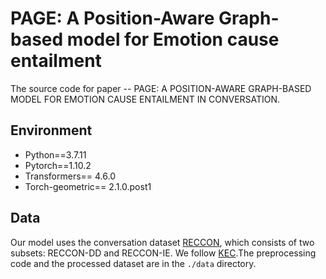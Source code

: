 # PAGE: A Position-Aware Graph-based model for Emotion cause entailment
The source code for paper -- PAGE: A POSITION-AWARE GRAPH-BASED MODEL FOR EMOTION CAUSE ENTAILMENT IN CONVERSATION.
## Environment
- Python==3.7.11
- Pytorch==1.10.2
- Transformers== 4.6.0
- Torch-geometric== 2.1.0.post1
## Data
Our model uses the conversation dataset [RECCON](https://github.com/declare-lab/RECCON/tree/main/data/subtask2/fold1), which consists of two subsets: RECCON-DD and RECCON-IE. 
We follow [KEC](https://github.com/LeqsNaN/KEC).The preprocessing code and the processed dataset are in the `./data` directory.
